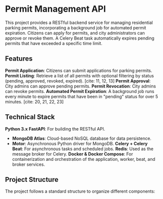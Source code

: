 # Permit Management API

This project provides a RESTful backend service for managing residential parking permits, incorporating a background job for automated permit expiration. Citizens can apply for permits, and city administrators can approve or revoke them. A Celery Beat task automatically expires pending permits that have exceeded a specific time limit.

## Features

**Permit Application**: Citizens can submit applications for parking permits. 
**Permit Listing**: Retrieve a list of all permits with optional filtering by status (pending, approved, revoked, expired). [cite: 11, 12, 13]
**Permit Approval**: City admins can approve pending permits. 
**Permit Revocation**: City admins can revoke permits. 
**Automated Permit Expiration**: A background job runs every minute to expire permits that have been in "pending" status for over 5 minutes. [cite: 20, 21, 22, 23]

## Technical Stack

**Python 3.x** 
**FastAPI**: For building the RESTful API. 
* **MongoDB Atlas**: Cloud-based NoSQL database for data persistence.
* **Motor**: Asynchronous Python driver for MongoDB.
**Celery + Celery Beat**: For asynchronous tasks and scheduled jobs. 
**Redis**: Used as the message broker for Celery. 
**Docker & Docker Compose**: For containerization and orchestration of the application, worker, beat, and broker services. 

## Project Structure

The project follows a standard structure to organize different components: